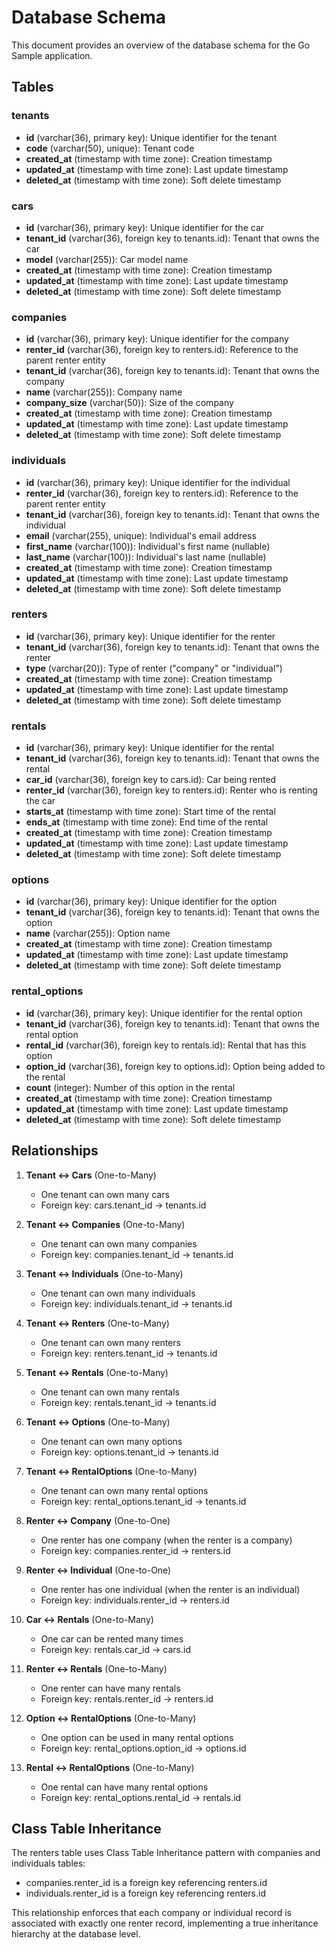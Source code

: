 # Database Schema

This document provides an overview of the database schema for the Go Sample application.

## Tables

### tenants

- **id** (varchar(36), primary key): Unique identifier for the tenant
- **code** (varchar(50), unique): Tenant code
- **created_at** (timestamp with time zone): Creation timestamp
- **updated_at** (timestamp with time zone): Last update timestamp
- **deleted_at** (timestamp with time zone): Soft delete timestamp

### cars

- **id** (varchar(36), primary key): Unique identifier for the car
- **tenant_id** (varchar(36), foreign key to tenants.id): Tenant that owns the car
- **model** (varchar(255)): Car model name
- **created_at** (timestamp with time zone): Creation timestamp
- **updated_at** (timestamp with time zone): Last update timestamp
- **deleted_at** (timestamp with time zone): Soft delete timestamp

### companies

- **id** (varchar(36), primary key): Unique identifier for the company
- **renter_id** (varchar(36), foreign key to renters.id): Reference to the parent renter entity
- **tenant_id** (varchar(36), foreign key to tenants.id): Tenant that owns the company
- **name** (varchar(255)): Company name
- **company_size** (varchar(50)): Size of the company
- **created_at** (timestamp with time zone): Creation timestamp
- **updated_at** (timestamp with time zone): Last update timestamp
- **deleted_at** (timestamp with time zone): Soft delete timestamp

### individuals

- **id** (varchar(36), primary key): Unique identifier for the individual
- **renter_id** (varchar(36), foreign key to renters.id): Reference to the parent renter entity
- **tenant_id** (varchar(36), foreign key to tenants.id): Tenant that owns the individual
- **email** (varchar(255), unique): Individual's email address
- **first_name** (varchar(100)): Individual's first name (nullable)
- **last_name** (varchar(100)): Individual's last name (nullable)
- **created_at** (timestamp with time zone): Creation timestamp
- **updated_at** (timestamp with time zone): Last update timestamp
- **deleted_at** (timestamp with time zone): Soft delete timestamp

### renters

- **id** (varchar(36), primary key): Unique identifier for the renter
- **tenant_id** (varchar(36), foreign key to tenants.id): Tenant that owns the renter
- **type** (varchar(20)): Type of renter ("company" or "individual")
- **created_at** (timestamp with time zone): Creation timestamp
- **updated_at** (timestamp with time zone): Last update timestamp
- **deleted_at** (timestamp with time zone): Soft delete timestamp

### rentals

- **id** (varchar(36), primary key): Unique identifier for the rental
- **tenant_id** (varchar(36), foreign key to tenants.id): Tenant that owns the rental
- **car_id** (varchar(36), foreign key to cars.id): Car being rented
- **renter_id** (varchar(36), foreign key to renters.id): Renter who is renting the car
- **starts_at** (timestamp with time zone): Start time of the rental
- **ends_at** (timestamp with time zone): End time of the rental
- **created_at** (timestamp with time zone): Creation timestamp
- **updated_at** (timestamp with time zone): Last update timestamp
- **deleted_at** (timestamp with time zone): Soft delete timestamp

### options

- **id** (varchar(36), primary key): Unique identifier for the option
- **tenant_id** (varchar(36), foreign key to tenants.id): Tenant that owns the option
- **name** (varchar(255)): Option name
- **created_at** (timestamp with time zone): Creation timestamp
- **updated_at** (timestamp with time zone): Last update timestamp
- **deleted_at** (timestamp with time zone): Soft delete timestamp

### rental_options

- **id** (varchar(36), primary key): Unique identifier for the rental option
- **tenant_id** (varchar(36), foreign key to tenants.id): Tenant that owns the rental option
- **rental_id** (varchar(36), foreign key to rentals.id): Rental that has this option
- **option_id** (varchar(36), foreign key to options.id): Option being added to the rental
- **count** (integer): Number of this option in the rental
- **created_at** (timestamp with time zone): Creation timestamp
- **updated_at** (timestamp with time zone): Last update timestamp
- **deleted_at** (timestamp with time zone): Soft delete timestamp

## Relationships

1. **Tenant ↔ Cars** (One-to-Many)
   - One tenant can own many cars
   - Foreign key: cars.tenant_id → tenants.id

2. **Tenant ↔ Companies** (One-to-Many)
   - One tenant can own many companies
   - Foreign key: companies.tenant_id → tenants.id

3. **Tenant ↔ Individuals** (One-to-Many)
   - One tenant can own many individuals
   - Foreign key: individuals.tenant_id → tenants.id

4. **Tenant ↔ Renters** (One-to-Many)
   - One tenant can own many renters
   - Foreign key: renters.tenant_id → tenants.id

5. **Tenant ↔ Rentals** (One-to-Many)
   - One tenant can own many rentals
   - Foreign key: rentals.tenant_id → tenants.id

6. **Tenant ↔ Options** (One-to-Many)
   - One tenant can own many options
   - Foreign key: options.tenant_id → tenants.id

7. **Tenant ↔ RentalOptions** (One-to-Many)
   - One tenant can own many rental options
   - Foreign key: rental_options.tenant_id → tenants.id

8. **Renter ↔ Company** (One-to-One)
   - One renter has one company (when the renter is a company)
   - Foreign key: companies.renter_id → renters.id

9. **Renter ↔ Individual** (One-to-One)
   - One renter has one individual (when the renter is an individual)
   - Foreign key: individuals.renter_id → renters.id

10. **Car ↔ Rentals** (One-to-Many)
    - One car can be rented many times
    - Foreign key: rentals.car_id → cars.id

11. **Renter ↔ Rentals** (One-to-Many)
    - One renter can have many rentals
    - Foreign key: rentals.renter_id → renters.id

12. **Option ↔ RentalOptions** (One-to-Many)
    - One option can be used in many rental options
    - Foreign key: rental_options.option_id → options.id

13. **Rental ↔ RentalOptions** (One-to-Many)
    - One rental can have many rental options
    - Foreign key: rental_options.rental_id → rentals.id

## Class Table Inheritance

The renters table uses Class Table Inheritance pattern with companies and individuals tables:

- companies.renter_id is a foreign key referencing renters.id
- individuals.renter_id is a foreign key referencing renters.id

This relationship enforces that each company or individual record is associated with exactly one renter record, implementing a true inheritance hierarchy at the database level.
